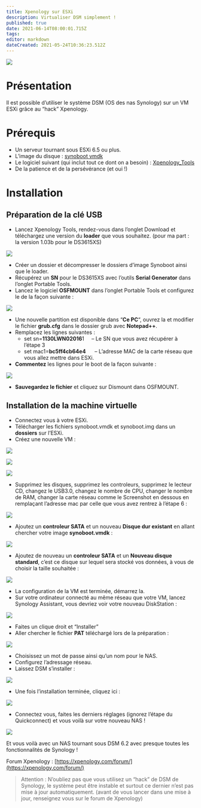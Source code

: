 ```yaml
---
title: Xpenology sur ESXi
description: Virtualiser DSM simplement !
published: true
date: 2021-06-14T08:00:01.715Z
tags: 
editor: markdown
dateCreated: 2021-05-24T10:36:23.512Z
---
```


![](https://i2.wp.com/labo-tech.fr/wp-content/uploads/2019/11/020_logo_esxi.jpg?resize=920%2C345&ssl=1)

# Présentation

Il est possible d’utiliser le système DSM (OS des nas Synology) sur un VM ESXi grâce au “hack” Xpenology.

# Prérequis

-   Un serveur tournant sous ESXi 6.5 ou plus.
-   L’image du disque : [synoboot vmdk](https://mega.nz/#!fdBWBJYB!P3MbGY2v_X_udUhaSgVBQZ74KNRf7vtjMCO39u1I91Y)
-   Le logiciel suivant (qui inclut tout ce dont on a besoin) : [Xpenology\_Tools](https://partages.papamica.fr/files/LOGICIELS/TECH/Xpenology/)
-   De la patience et de la persévérance (et oui !)

# Installation

## Préparation de la clé USB

-   Lancez Xpenology Tools, rendez-vous dans l’onglet Download et téléchargez une version du **loader** que vous souhaitez. (pour ma part : la version 1.03b pour le DS3615XS)

![](https://i1.wp.com/labo-tech.fr/wp-content/uploads/2019/11/syno2.png?resize=920%2C787&ssl=1)

-   Créer un dossier et décompresser le dossiers d’image Synoboot ainsi que le loader.
-   Récupérez un **SN** pour le DS3615XS avec l’outils **Serial Generator** dans l’onglet Portable Tools.
-   Lancez le logiciel **OSFMOUNT** dans l’onglet Portable Tools et configurez le de la façon suivante :

![](https://i2.wp.com/labo-tech.fr/wp-content/uploads/2019/11/syno3.png?resize=920%2C733&ssl=1)

-   Une nouvelle partition est disponible dans “**Ce PC**“, ouvrez la et modifier le fichier **grub.cfg** dans le dossier grub avec **Notepad++**.
-   Remplacez les lignes suivantes :
    -   set sn=**1130LWN02016**1     – Le SN que vous avez récupérer à l’étape 3
    -   set mac1=**bc5ff4cb64e4**      – L’adresse MAC de la carte réseau que vous allez mettre dans ESXi.
-   **Commentez** les lignes pour le boot de la façon suivante :

![](https://i1.wp.com/labo-tech.fr/wp-content/uploads/2019/11/vmsyno.png?resize=920%2C753&ssl=1)

-   **Sauvegardez le fichier** et cliquez sur Dismount dans OSFMOUNT.

## Installation de la machine virtuelle

-   Connectez vous à votre ESXi.
-   Télécharger les fichiers synoboot.vmdk et synoboot.img dans un **dossiers** sur l’ESXi.
-   Créez une nouvelle VM :

![](https://i2.wp.com/labo-tech.fr/wp-content/uploads/2019/11/vmsyno2.png?resize=920%2C582&ssl=1)

![](https://i1.wp.com/labo-tech.fr/wp-content/uploads/2019/11/vmsyno3.png?resize=920%2C584&ssl=1)

![](https://i1.wp.com/labo-tech.fr/wp-content/uploads/2019/11/vmsyno4.png?resize=920%2C583&ssl=1)

-   Supprimez les disques, supprimez les controleurs, supprimez le lecteur CD, changez le USB3.0, changez le nombre de CPU, changer le nombre de RAM, changer la carte réseau comme le Screenshot en dessous en remplaçant l’adresse mac par celle que vous avez rentrez à l’étape 6 :

![](https://i0.wp.com/labo-tech.fr/wp-content/uploads/2019/11/vmsyno5.png?resize=920%2C583&ssl=1)

-   Ajoutez un **controleur SATA** et un nouveau **Disque dur existant** en allant chercher votre image **synoboot.vmdk** :

![](https://i0.wp.com/labo-tech.fr/wp-content/uploads/2019/11/vmsyno6.png?resize=920%2C584&ssl=1)

-   Ajoutez de nouveau un **controleur SATA** et un **Nouveau disque standard**, c’est ce disque sur lequel sera stocké vos données, à vous de choisir la taille souhaitée :

![](https://i1.wp.com/labo-tech.fr/wp-content/uploads/2019/11/vmsyno7.png?resize=920%2C584&ssl=1)

-   La configuration de la VM est terminée, démarrez la.
-   Sur votre ordinateur connecté au même réseau que votre VM, lancez Synology Assistant, vous devriez voir votre nouveau DiskStation :

![](https://i1.wp.com/labo-tech.fr/wp-content/uploads/2019/11/vmsyno8.png?resize=920%2C603&ssl=1)

-   Faites un clique droit et “Installer”
-   Aller chercher le fichier **PAT** téléchargé lors de la préparation :

![](https://i0.wp.com/labo-tech.fr/wp-content/uploads/2019/11/vmsyno9.png?resize=920%2C637&ssl=1)

-   Choisissez un mot de passe ainsi qu’un nom pour le NAS.
-   Configurez l’adressage réseau.
-   Laissez DSM s’installer :

![](https://i0.wp.com/labo-tech.fr/wp-content/uploads/2019/11/vmsyno91.png?resize=920%2C726&ssl=1)

-   Une fois l’installation terminée, cliquez ici :

![](https://i0.wp.com/labo-tech.fr/wp-content/uploads/2019/11/vmsyno92.png?resize=920%2C725&ssl=1)

-   Connectez vous, faites les derniers réglages (ignorez l’étape du Quickconnect) et vous voilà sur votre nouveau NAS !

![](https://i1.wp.com/labo-tech.fr/wp-content/uploads/2019/11/vmsyno93-1.png?resize=920%2C417&ssl=1)

Et vous voilà avec un NAS tournant sous DSM 6.2 avec presque toutes les fonctionnalités de Synology !

Forum Xpenology : [https://xpenology.com/forum/](https://xpenology.com/forum/) 

> Attention : N’oubliez pas que vous utilisez un “hack” de DSM de Synology, le système peut être instable et surtout ce dernier n’est pas mise à jour automatiquement. (avant de vous lancer dans une mise à jour, renseignez vous sur le forum de Xpenology)